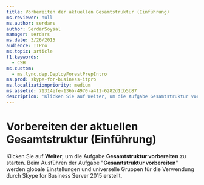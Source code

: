 ```yaml
---
title: Vorbereiten der aktuellen Gesamtstruktur (Einführung)
ms.reviewer: null
ms.author: serdars
author: SerdarSoysal
manager: serdars
ms.date: 3/26/2015
audience: ITPro
ms.topic: article
f1.keywords:
  - CSH
ms.custom:
  - ms.lync.dep.DeployForestPrepIntro
ms.prod: skype-for-business-itpro
ms.localizationpriority: medium
ms.assetid: 71314efe-136b-4970-a411-6282d1cb5b87
description: 'Klicken Sie auf Weiter, um die Aufgabe Gesamtstruktur vorbereiten zu starten. Beim Ausführen der Aufgabe "Gesamtstruktur vorbereiten" werden globale Einstellungen und universelle Gruppen für die Verwendung durch Skype for Business Server 2015 erstellt.'
---
```


# <a name="prepare-current-forrest-intro"></a>Vorbereiten der aktuellen Gesamtstruktur (Einführung)
 
Klicken Sie auf **Weiter**, um die Aufgabe **Gesamtstruktur vorbereiten** zu starten. Beim Ausführen der Aufgabe "**Gesamtstruktur vorbereiten**" werden globale Einstellungen und universelle Gruppen für die Verwendung durch Skype for Business Server 2015 erstellt.
  

